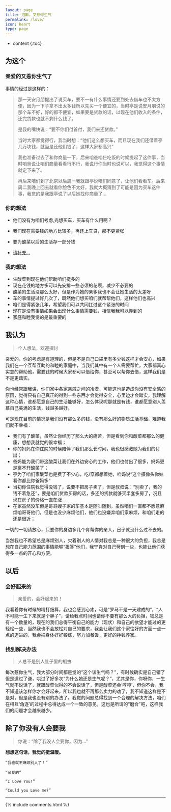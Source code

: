 ```yaml
---
layout: page 
title: 抱歉，又惹你生气
permalink: /love/
icon: heart
type: page
---
```


* content
{:toc}

## 为这个

### 亲爱的又惹你生气了


事情的经过是这样的：


>   那一天安月朋提出了说买车，要不一有什么事情还要到处去借车也不太方便，因为一下子拿不出太多钱所以先买一个便宜的，当时亭是说安月朋说的那个车不好，好的都不便宜，如果要是贷款的话，以现在他们收入的条件，还完贷款也就不剩什么钱了。    
>
> 是我的嘴快说：“要不你们付首付，我们来还贷款。”    
>
> 当时大家都觉得行，我当时想：“他们这么想买车，而且现在我们还借着亭几万块钱，就当是还他们钱了，这样大家都高兴”      
>
> 我也准备过去了和你商量一下，后来咱爸咱仨吃饭的时候提起了这件事，当时咱爸说让咱们商量看看行不行，我说行你当时也说可以，我觉得这个事情就定下来了。
> 
> 再后来咱们到了北京以后周一我就跟亭说咱们同意了，让他们看看车。后来周二我晚上回去就看你脸色不太好，我就大概猜到了可能是因为买车这件事，我觉的是我跟亭说了以后她找你商量了...


### 你的想法

* 他们没有为咱们考虑,光想买车，买车有什么用啊？
* 我们现在需要钱的地方比较多，再还上车贷，那不更紧张
* 要为酸菜以后的生活存一部分钱

* <a target="_blank"  href="https://tieba.baidu.com/f?kw=%E6%88%91%E6%9C%89%E8%AF%9D%E8%AF%B4">请补充...</a>

### 我的想法

* 生酸菜到现在他们帮助咱们挺多的
* 现在花钱的地方多可以先安排一些必须的花项，减少不必要的
* 酸菜的生活没那么太好，但是作为她的亲爹我也不会让她生活的太差呀
* 车的事情提过好几次了，既然他们想买咱们就帮帮他们，这样他们也高兴
* 咱们是得紧张几年，希望我们可以共同扛过这个紧张的时间
* 现在是没有事情如果会出现什么事情需要钱，相信我我可以弄到的
* 家庭和睦我觉的是最重要的

## 我认为

> 个人想法，欢迎探讨

  亲爱的，你的考虑是有道理的，但是不是自己口袋里有多少钱这样才会安心，如果我们在一个互帮互助的和睦的家庭中，当我们其中有一个人需要帮忙，大家都真心实意的帮助他，需要钱的时候大家都可以借给你，甚至可以帮你去借，这样我们是不是更踏实。

  你也经常跟我讲，你们家中各家亲戚之间的冷漠，可能这也是造成你没有安全感的原因，觉得只有自己真正的得到一些东西才会觉得安全，心里边才会踏实，我理解这种心情，谁都愿意自己的生活能够好，怎么体现呢那就是有钱，谁都愿意别人羡慕自己美满的生活，钱越多越好。

  可是现在目前的情况是我们没有那么多的钱，没有那么好的物质生活基础，难道我们就不幸福：

* 我们有了酸菜，虽然让你经历了那么大的痛苦，但是看到你和酸菜都那么的健康，想想我就觉的很幸福；
* 你的妈妈在你住院的时候陪伴了我们那么长时间，我也很感激她为我们的付出；
* 爸妈能为我们带这酸菜让我们在外边安心的工作，他们也付出了很多，妈妈更是离不开酸菜了；
* 亭为了咱们家酸菜也是费了不少心，吃/穿都想着她，咱妈说“这个摄像头你姑看你都比你爸妈多”
* 当初你住院我觉得没钱了，说要不把房子卖了，但是叔叔说：“别卖了，我的钱不着急还”，要是咱们贷款买房的话，多还的贷款就够买半套多房了，况且现在房子的价格一直在涨...
* 在家虽然没车但是哥哥嫂子家的车基本是随叫随到，虽然咱们一直都不愿意麻烦咱哥哥他们，但是也没少麻烦他们，他们也没嫌弃咱们家麻烦，和咱们走的还是很近；


一切的一切请放心，只要你的身边多几个肯帮你的亲人，日子就没什么过不去的。

当然我也不希望总是麻烦别人，欠着别人的人情对我总是一种很大的负担，我总是想在自己能力范围的事情能够“报答”他们，我宁肯对自己苛刻一些，也能让他们获得多一点的开心和方便。

## 以后

### 会好起来的

> 亲爱的，会好起来的！

我看着你有时候的精打细算，我也会感到心疼，可是“罗马不是一天建成的”，“人不可能一生下来就是个胖子”，请给我点时间也请你不要有那么大的负担，钱总是有一个数量的，现在的我们总得平衡自己的能力（现状）和自己的欲望才能过的更轻松一些，当然我也不会放松对自己的要求，我会让我们这个家往好的方面一点一点的迈进的，我会把身体好好锻炼，努力加餐饭，更好的挣钱养家。

### 找到解决办法

> 人总不是别人肚子里的蛔虫

每次惹你生气，我大部分时间都是觉的“这个该生气吗？”，有时候确实是自己错了但是道过了谦，哄过了好多次“为什么她还是生气呢？”，尤其是你，你呀你，一生气就不说话了，就跟酸菜似得的不会说话了，但是酸菜还会‘哼哼’，但你不会，我不知道该怎样你才会好起来，所以我也就不再那么卖力的劝了，我不知道这样是不是对，但是我也没有别的办法了。我觉的问题总得找到一个合理的解决方法，咱们在相互‘角逐’的过程中总得达成一个一致的意见，这也是所谓的“磨合”吧，这样我们的问题才会越来越少。

## 除了你没有人会要我

> 你说：“除了我没人会要你，因为...”

**想想这句话，我觉的挺温暖。**

`“我也就不麻烦别人了！”`

`“亲爱的”`

`“I Love You!”`

`“Could you Love me?”`

-------------------------------

{% include comments.html %}
